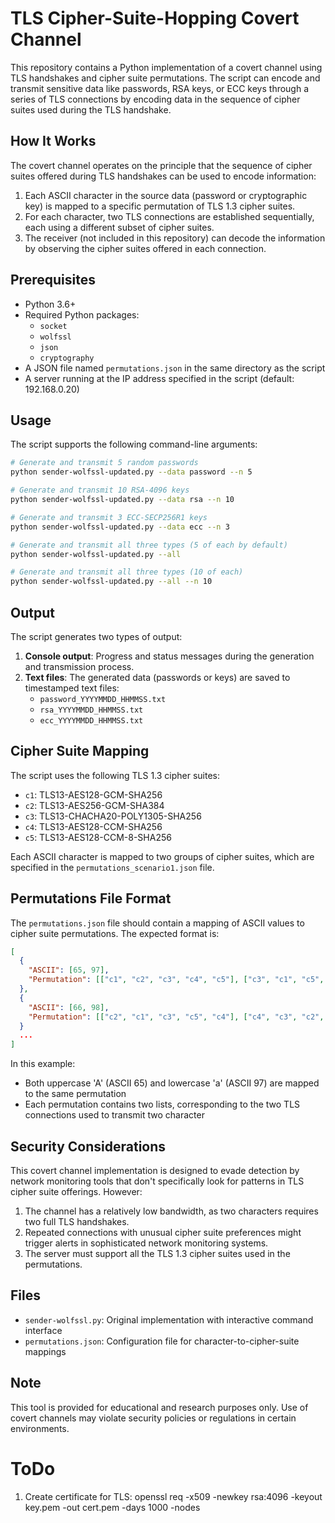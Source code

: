 # TLS Cipher-Suite-Hopping Covert Channel

This repository contains a Python implementation of a covert channel using TLS handshakes and cipher suite permutations. The script can encode and transmit sensitive data like passwords, RSA keys, or ECC keys through a series of TLS connections by encoding data in the sequence of cipher suites used during the TLS handshake.

## How It Works

The covert channel operates on the principle that the sequence of cipher suites offered during TLS handshakes can be used to encode information:

1. Each ASCII character in the source data (password or cryptographic key) is mapped to a specific permutation of TLS 1.3 cipher suites.
2. For each character, two TLS connections are established sequentially, each using a different subset of cipher suites.
3. The receiver (not included in this repository) can decode the information by observing the cipher suites offered in each connection.

## Prerequisites

- Python 3.6+
- Required Python packages:
  - `socket`
  - `wolfssl`
  - `json`
  - `cryptography`
- A JSON file named `permutations.json` in the same directory as the script
- A server running at the IP address specified in the script (default: 192.168.0.20)

## Usage

The script supports the following command-line arguments:

```bash
# Generate and transmit 5 random passwords
python sender-wolfssl-updated.py --data password --n 5

# Generate and transmit 10 RSA-4096 keys
python sender-wolfssl-updated.py --data rsa --n 10

# Generate and transmit 3 ECC-SECP256R1 keys
python sender-wolfssl-updated.py --data ecc --n 3

# Generate and transmit all three types (5 of each by default)
python sender-wolfssl-updated.py --all

# Generate and transmit all three types (10 of each)
python sender-wolfssl-updated.py --all --n 10
```

## Output

The script generates two types of output:

1. **Console output**: Progress and status messages during the generation and transmission process.
2. **Text files**: The generated data (passwords or keys) are saved to timestamped text files:
   - `password_YYYYMMDD_HHMMSS.txt`
   - `rsa_YYYYMMDD_HHMMSS.txt`
   - `ecc_YYYYMMDD_HHMMSS.txt`

## Cipher Suite Mapping

The script uses the following TLS 1.3 cipher suites:

- `c1`: TLS13-AES128-GCM-SHA256
- `c2`: TLS13-AES256-GCM-SHA384
- `c3`: TLS13-CHACHA20-POLY1305-SHA256
- `c4`: TLS13-AES128-CCM-SHA256
- `c5`: TLS13-AES128-CCM-8-SHA256

Each ASCII character is mapped to two groups of cipher suites, which are specified in the `permutations_scenario1.json` file.

## Permutations File Format

The `permutations.json` file should contain a mapping of ASCII values to cipher suite permutations. The expected format is:

```json
[
  {
    "ASCII": [65, 97],
    "Permutation": [["c1", "c2", "c3", "c4", "c5"], ["c3", "c1", "c5", "c2", "c4"]]
  },
  {
    "ASCII": [66, 98],
    "Permutation": [["c2", "c1", "c3", "c5", "c4"], ["c4", "c3", "c2", "c1", "c5"]]
  }
  ...
]
```

In this example:
- Both uppercase 'A' (ASCII 65) and lowercase 'a' (ASCII 97) are mapped to the same permutation
- Each permutation contains two lists, corresponding to the two TLS connections used to transmit two character

## Security Considerations

This covert channel implementation is designed to evade detection by network monitoring tools that don't specifically look for patterns in TLS cipher suite offerings. However:

1. The channel has a relatively low bandwidth, as two characters requires two full TLS handshakes.
2. Repeated connections with unusual cipher suite preferences might trigger alerts in sophisticated network monitoring systems.
3. The server must support all the TLS 1.3 cipher suites used in the permutations.

## Files

- `sender-wolfssl.py`: Original implementation with interactive command interface
- `permutations.json`: Configuration file for character-to-cipher-suite mappings

## Note

This tool is provided for educational and research purposes only. Use of covert channels may violate security policies or regulations in certain environments.


# ToDo

1. Create certificate for TLS: openssl req -x509 -newkey rsa:4096 -keyout key.pem -out cert.pem -days 1000 -nodes

